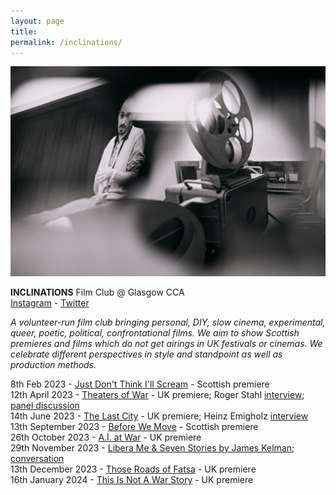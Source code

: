 ```yaml
---  
layout: page  
title:  
permalink: /inclinations/  
---  
```


![inclinations](/images/inclin.jpg)    

**INCLINATIONS** Film Club @ Glasgow CCA    
[Instagram](https://www.instagram.com/inclinations_film_club/) - [Twitter](https://twitter.com/inclinations_fc)  
    
_A volunteer-run film club bringing personal, DIY, slow cinema, experimental, queer, poetic, political, confrontational films. We aim to show Scottish premieres and films which do not get airings in UK festivals or cinemas. We celebrate different perspectives in style and standpoint as well as production methods._  
  
8th Feb 2023 - [Just Don't Think I'll Scream](https://www.cca-glasgow.com/programme/just-dont-think-ill-scream) - Scottish premiere  
12th April 2023 - [Theaters of War](https://www.cca-glasgow.com/programme/theaters-of-war) - UK premiere; Roger Stahl [interview](https://www.conter.scot/2023/4/10/theatres-of-war-exposing-the-military-entertainment-complex/); [panel discussion](https://archive.org/details/theaters-of-war-inclinations-film-club-panel-12-april-2023)    
14th June 2023 - [The Last City](https://www.cca-glasgow.com/programme/the-last-city) - UK premiere; Heinz Emigholz [interview](https://www.sabzian.be/text/sculptures-in-time)  
13th September 2023 - [Before We Move](https://www.cca-glasgow.com/programme/before-we-move) - Scottish premiere  
26th October 2023 - [A.I. at War](https://www.cca-glasgow.com/programme/a-i-at-war) - UK premiere  
29th November 2023 - [Libera Me & Seven Stories by James Kelman](https://www.cca-glasgow.com/programme/libera-me-seven-stories-by-james-kelman); [conversation](https://archive.org/details/james-kelman-inclinations-film-club-29-nov-2023)    
13th December 2023 - [Those Roads of Fatsa](https://www.cca-glasgow.com/programme/those-roads-of-fatsa) - UK premiere    
16th January 2024 - [This Is Not A War Story](https://www.cca-glasgow.com/programme/this-is-not-a-war-story) - UK premiere  


